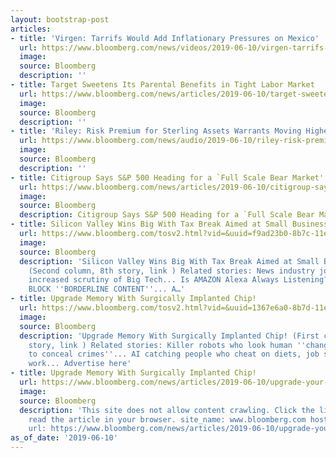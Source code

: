```yaml
---
layout: bootstrap-post
articles:
- title: 'Virgen: Tarrifs Would Add Inflationary Pressures on Mexico'
  url: https://www.bloomberg.com/news/videos/2019-06-10/virgen-tarrifs-would-add-inflationary-pressures-on-mexico-video
  image: 
  source: Bloomberg
  description: ''
- title: Target Sweetens Its Parental Benefits in Tight Labor Market
  url: https://www.bloomberg.com/news/articles/2019-06-10/target-sweetens-its-parental-benefits-amid-tight-labor-market
  image: 
  source: Bloomberg
  description: ''
- title: 'Riley: Risk Premium for Sterling Assets Warrants Moving Higher'
  url: https://www.bloomberg.com/news/audio/2019-06-10/riley-risk-premium-for-sterling-assets-warrants-moving-higher
  image: 
  source: Bloomberg
  description: ''
- title: Citigroup Says S&P 500 Heading for a `Full Scale Bear Market'
  url: https://www.bloomberg.com/news/articles/2019-06-10/citigroup-says-course-is-heading-for-a-full-scale-bear-market
  image: 
  source: Bloomberg
  description: Citigroup Says S&P 500 Heading for a `Full Scale Bear Market' bloomberg.com
- title: Silicon Valley Wins Big With Tax Break Aimed at Small Businesses...
  url: https://www.bloomberg.com/tosv2.html?vid=&uuid=f9ad23b0-8b7c-11e9-9583-0ba7e791e904&url=L25ld3MvYXJ0aWNsZXMvMjAxOS0wNi0xMC9zaWxpY29uLXZhbGxleS13aW5zLWJpZy13aXRoLXRheC1icmVhay1haW1lZC1hdC1zbWFsbC1idXNpbmVzc2Vz
  image: 
  source: Bloomberg
  description: 'Silicon Valley Wins Big With Tax Break Aimed at Small Businesses...
    (Second column, 8th story, link ) Related stories: News industry joins calls for
    increased scrutiny of Big Tech... Is AMAZON Alexa Always Listening? YOUTUBE TO
    BLOCK ''BORDERLINE CONTENT''... A…'
- title: Upgrade Memory With Surgically Implanted Chip!
  url: https://www.bloomberg.com/tosv2.html?vid=&uuid=1367e6a0-8b7d-11e9-8cdd-99959ab9d62c&url=L25ld3MvYXJ0aWNsZXMvMjAxOS0wNi0xMC91cGdyYWRlLXlvdXItbWVtb3J5LXdpdGgtYS1zdXJnaWNhbGx5LWltcGxhbnRlZC1jaGlw
  image: 
  source: Bloomberg
  description: 'Upgrade Memory With Surgically Implanted Chip! (First column, 10th
    story, link ) Related stories: Killer robots who look human ''change appearance
    to conceal crimes''... AI catching people who cheat on diets, job searches, school
    work... Advertise here'
- title: Upgrade Memory With Surgically Implanted Chip!
  url: https://www.bloomberg.com/news/articles/2019-06-10/upgrade-your-memory-with-a-surgically-implanted-chip
  image: 
  source: Bloomberg
  description: 'This site does not allow content crawling. Click the link below to
    read the article in your browser. site_name: www.bloomberg.com host: www.bloomberg.com
    url: https://www.bloomberg.com/news/articles/2019-06-10/upgrade-your-memory-with-a-surgically-implanted-c…'
as_of_date: '2019-06-10'
---
```


